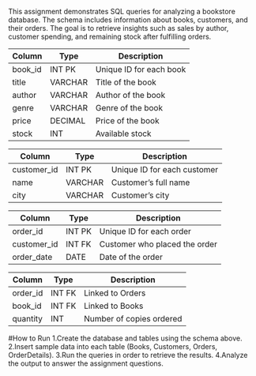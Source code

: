 This assignment demonstrates SQL queries for analyzing a bookstore database. The schema includes information about books, customers, and their orders. The goal is to retrieve insights such as sales by author, customer spending, and remaining stock after fulfilling orders.

| Column   | Type    | Description             |
| -------- | ------- | ----------------------- |
| book\_id | INT PK  | Unique ID for each book |
| title    | VARCHAR | Title of the book       |
| author   | VARCHAR | Author of the book      |
| genre    | VARCHAR | Genre of the book       |
| price    | DECIMAL | Price of the book       |
| stock    | INT     | Available stock         |

| Column       | Type    | Description                 |
| ------------ | ------- | --------------------------- |
| customer\_id | INT PK  | Unique ID for each customer |
| name         | VARCHAR | Customer’s full name        |
| city         | VARCHAR | Customer’s city             |

| Column       | Type   | Description                   |
| ------------ | ------ | ----------------------------- |
| order\_id    | INT PK | Unique ID for each order      |
| customer\_id | INT FK | Customer who placed the order |
| order\_date  | DATE   | Date of the order             |

| Column    | Type   | Description              |
| --------- | ------ | ------------------------ |
| order\_id | INT FK | Linked to Orders         |
| book\_id  | INT FK | Linked to Books          |
| quantity  | INT    | Number of copies ordered |

#How to Run
1.Create the database and tables using the schema above.
2.Insert sample data into each table (Books, Customers, Orders, OrderDetails).
3.Run the queries in order to retrieve the results.
4.Analyze the output to answer the assignment questions.






